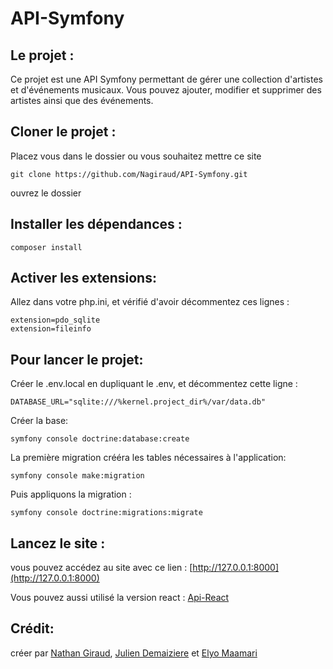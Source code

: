 # API-Symfony
## Le projet :
Ce projet est une API Symfony permettant de gérer une collection d'artistes et d'événements musicaux.
Vous pouvez ajouter, modifier et supprimer des artistes ainsi que des événements.
## Cloner le projet :
Placez vous dans le dossier ou vous souhaitez mettre ce site
```
git clone https://github.com/Nagiraud/API-Symfony.git
```
ouvrez le dossier

## Installer les dépendances :
```
composer install
```
## Activer les extensions:
Allez dans votre php.ini, et vérifié d'avoir décommentez ces lignes :
```
extension=pdo_sqlite
extension=fileinfo
```

## Pour lancer le projet:

Créer le .env.local en dupliquant le .env, et décommentez cette ligne :
```
DATABASE_URL="sqlite:///%kernel.project_dir%/var/data.db"
```

Créer la base:

```
symfony console doctrine:database:create
```

La première migration crééra les tables nécessaires à l'application:
```
symfony console make:migration
```

Puis appliquons la migration :
```
symfony console doctrine:migrations:migrate
```
## Lancez le site :
vous pouvez accédez au site avec ce lien : [http://127.0.0.1:8000](http://127.0.0.1:8000)

Vous pouvez aussi utilisé la version react : [Api-React](https://github.com/Elyo17/Api-React)
## Crédit:
créer par [Nathan Giraud](https://github.com/Nagiraud), [Julien Demaiziere](https://github.com/julienlink) et [Elyo Maamari](https://github.com/Elyo17)

